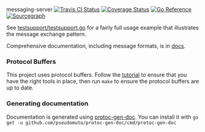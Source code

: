 messaging-server [![Travis CI Status](https://travis-ci.org/getlantern/zenodb.svg?branch=master)](https://travis-ci.org/getlantern/zenodb)&nbsp;[![Coverage Status](https://coveralls.io/repos/getlantern/messaging-server/badge.png)](https://coveralls.io/r/getlantern/messaging-server)&nbsp;[![Go Reference](https://pkg.go.dev/badge/github.com/getlantern/messaging-server.svg)](https://pkg.go.dev/github.com/getlantern/messaging-server)&nbsp;[![Sourcegraph](https://sourcegraph.com/github.com/getlantern/messaging-server/-/badge.svg)](https://sourcegraph.com/github.com/getlantern/messaging-server?badge)

See [testsupport/testsupport.go](testsupport/testsupport.go) for a fairly full usage example that illustrates the message exchange pattern.

Comprehensive documentation, including message formats, is in [docs](docs/README.md).

### Protocol Buffers
This project uses protocol buffers. Follow the [tutorial](https://developers.google.com/protocol-buffers/docs/gotutorial) to ensure that you have the right tools in place, then run `make` to ensure the protocol buffers are up to date.

### Generating documentation
Documentation is generated using [protoc-gen-doc](https://github.com/pseudomuto/protoc-gen-doc). You can install it with `go get -u github.com/pseudomuto/protoc-gen-doc/cmd/protoc-gen-doc`